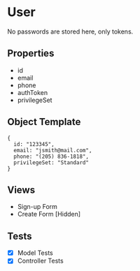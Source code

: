 # User
No passwords are stored here, only tokens.

## Properties
- id
- email
- phone
- authToken
- privilegeSet

## Object Template
```
{
  id: "123345",
  email: "jsmith@mail.com",
  phone: "(205) 836-1818",
  privilegeSet: "Standard"
}
```

## Views
- Sign-up Form
- Create Form [Hidden]

## Tests
- [x] Model Tests
- [x] Controller Tests